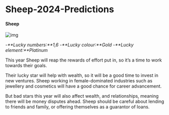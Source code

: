# Sheep-2024-Predictions

#### Sheep
![img]([https://www.scmp.com/lifestyle/arts-culture/article/3248034/year-dragon-2024-your-luck-predictions-all-12-chinese-zodiac-signs-health-money-work-and-love](https://cdn.i-scmp.com/sites/default/files/d8/images/canvas/2024/01/11/5c89282f-a9fb-4c0c-91e2-e1085eeca297_c0ec0091.jpg))

-_**Lucky numbers:**1,6_
-_**Lucky colour:**Gold_
-_**Lucky element:**Platinum_

This year Sheep will reap the rewards of effort put in, so it’s a time to work towards their goals.

Their lucky star will help with wealth, so it will be a good time to invest in new ventures. Sheep working in female-dominated industries such as jewellery and cosmetics will have a good chance for career advancement.

But bad stars this year will also affect wealth, and relationships, meaning there will be money disputes ahead. Sheep should be careful about lending to friends and family, or offering themselves as a guarantor of loans.
